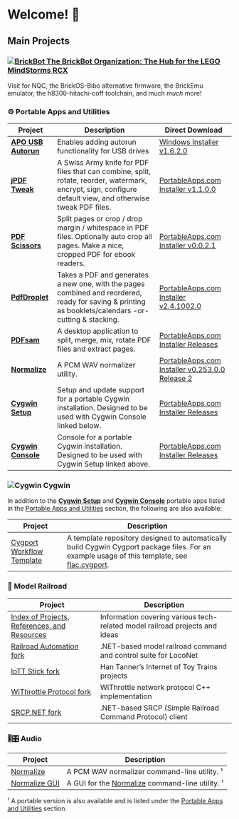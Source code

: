 Welcome! 👋
===========

Main Projects
-------------
### [![BrickBot](https://avatars.githubusercontent.com/u/17673949?size=20) The BrickBot Organization: The Hub for the LEGO MindStorms RCX](https://brickbot.github.io/)
Visit for NQC, the BrickOS-Bibo alternative firmware, the BrickEmu emulator, the h8300-hitachi-coff toolchain, and much _much_ more!

### ⚙ Portable Apps and Utilities
| Project | Description | Direct Download |
| ------- | ----------- | --------------- |
| [**APO USB Autorun**](https://github.com/mesheets/APO-UsbAutorun) | Enables adding autorun functionality for USB drives | [Windows Installer v1.6.2.0](https://github.com/mesheets/APO-UsbAutorun/releases/download/v1.6.2.0/APO_UsbAutorun-1.6.2.0.exe) |
| [**jPDF Tweak**](https://github.com/mesheets/PAF-jPdfTweakPortable) | A Swiss Army knife for PDF files that can combine, split, rotate, reorder, watermark, encrypt, sign, configure default view, and otherwise tweak PDF files. | [PortableApps.com Installer v1.1.0.0](https://github.com/mesheets/PAF-jPdfTweakPortable/releases/download/v1.1-Release1-Portable/jPdfTweakPortable_1.1.0.0_Release_1.paf.exe) |
| [**PDF Scissors**](https://github.com/mesheets/PAF-PdfScissorsPortable) | Split pages or crop / drop margin / whitespace in PDF files. Optionally auto crop all pages. Make a nice, cropped PDF for ebook readers. | [PortableApps.com Installer v0.0.2.1](https://github.com/mesheets/PAF-PdfScissorsPortable/releases/download/v0.0.2.1-paf-r1/PdfScissorsPortable_0.0.2.1_Release_1.paf.exe) |
| [**PdfDroplet**](https://github.com/mesheets/PAF-PdfDropletPortable) | Takes a PDF and generates a new one, with the pages combined and reordered, ready for saving & printing as booklets/calendars -or- cutting & stacking. | [PortableApps.com Installer v2.4.1002.0](https://github.com/mesheets/PAF-PdfDropletPortable/releases/download/v2.4.1002/PdfDropletPortable_2.4.1002.0_Release_1.paf.exe) |
| [**PDFsam**](https://github.com/mesheets/PAF-PDFsamPortable) | A desktop application to split, merge, mix, rotate PDF files and extract pages. | [PortableApps.com Installer Releases](https://github.com/mesheets/PAF-PDFsamPortable/releases) |
| [**Normalize**](https://github.com/mesheets/PAF-NormalizePortable) | A PCM WAV normalizer utility. | [PortableApps.com Installer v0.253.0.0 Release 2](https://github.com/mesheets/PAF-NormalizePortable/releases/download/v0.253-0.2.1-2/NormalizePortable_0.253.0.0_Release_2.paf.exe) |
| [**Cygwin Setup**](https://github.com/mesheets/PAF-CygwinSetupPortable/) | Setup and update support for a portable Cygwin installation.  Designed to be used with Cygwin Console linked below. | [PortableApps.com Installer Releases](https://github.com/mesheets/PAF-CygwinSetupPortable/releases) |
| [**Cygwin Console**](https://github.com/mesheets/PAF-CygwinConsolePortable) | Console for a portable Cygwin installation.  Designed to be used with Cygwin Setup linked above. | [PortableApps.com Installer Releases](https://github.com/mesheets/PAF-CygwinConsolePortable/releases) |

### ![Cygwin](https://avatars.githubusercontent.com/u/17905883?size=20) Cygwin
In addition to the [**Cygwin Setup**](https://github.com/mesheets/PAF-CygwinSetupPortable/)
and [**Cygwin Console**](https://github.com/mesheets/PAF-CygwinConsolePortable)
portable apps listed in the [Portable Apps and Utilities](#-portable-apps-and-utilities) section,
the following are also available:

| Project | Description |
| ------- | ----------- |
| [Cygport Workflow Template](https://github.com/mesheets/Cygport-Workflow-Template) | A template repository designed to automatically build Cygwin Cygport package files.  For an example usage of this template, see [flac.cygport](https://github.com/mesheets/flac.cygport). |

### 🚂 Model Railroad
| Project | Description |
| ------- | ----------- |
| [Index of Projects, References, and Resources](https://github.com/mesheets/ThrottleLibrary.Client) | Information covering various tech-related model railroad projects and ideas |
| [Railroad Automation fork](https://github.com/mesheets/RRAuto) | .NET-based model railroad command and control suite for LocoNet |
| [IoTT Stick fork](https://github.com/mesheets/IoTTStick) | Han Tanner’s Internet of Toy Trains projects |
| [WiThrottle Protocol fork](https://github.com/mesheets/WiThrottleProtocol-Cpp) | WiThrottle network protocol C++ implementation |
| [SRCP.NET fork](https://github.com/mesheets/SRCP.NET) | .NET-based SRCP (Simple Railroad Command Protocol) client |

### 🎚🎛 Audio
| Project | Description |
| ------- | ----------- |
| [Normalize](https://github.com/mesheets/NormalizeCLI) | A PCM WAV normalizer command-line utility. ¹ |
| [Normalize GUI](https://github.com/mesheets/NormalizeGUI) | A GUI for the [Normalize](https://github.com/mesheets/NormalizeCLI) command-line utility. ¹ |

¹ A portable version is also available and is listed under the
[Portable Apps and Utilities](#-portable-apps-and-utilities) section.
